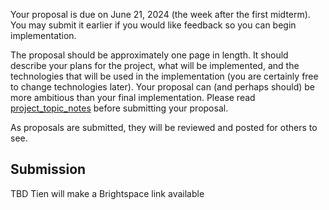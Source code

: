 Your proposal is due on June 21, 2024 (the week after the first midterm). You may submit it earlier if you would like feedback so you can begin implementation.

The proposal should be approximately one page in length. It should describe your plans for the project, what will be implemented, and the technologies that will be used in the implementation (you are certainly free to change technologies later). Your proposal can (and perhaps should) be more ambitious than your final implementation. Please read [project_topic_notes](./project_topic_notes.md) before submitting your proposal.

As proposals are submitted, they will be reviewed and posted for others to see.

## Submission

TBD Tien will make a Brightspace link available
